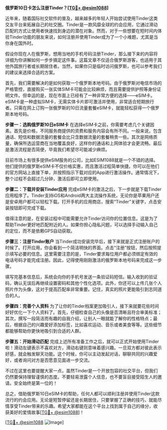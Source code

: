**俄罗斯10日卡怎么注册Tinder？[[TG💪+ @esim1088](https://t.me/s/esim1088)]**

近年来，随着国际社交软件的普及，越来越多的年轻人开始尝试使用Tinder这类交友平台来拓展自己的社交圈。Tinder是一款风靡全球的约会应用，它通过滑动匹配的方式让使用者快速找到身边的潜在对象。然而，对于一些想要在短时间内体验Tinder功能的朋友来说，如何注册并使用Tinder成为了一个小难题，尤其是当你身在国外时。

假设你现在人在俄罗斯，想用当地的手机号码注册Tinder，那么接下来的内容将详细为你讲解如何一步步搞定这件事。这篇文章不仅适合俄罗斯游客，也适用于其他外国旅行者或长期居住者。当然，如果你只是临时访问俄罗斯，也可以参考我们的建议来选择合适的方案。

首先，我们需要解决的是如何获取一个俄罗斯本地号码。由于俄罗斯对电信市场的严格管控，直接购买一张实体SIM卡可能会比较麻烦，而且需要提供护照等身份证明文件。但幸运的是，现在市面上已经有了一种非常方便的选择——eSIM卡。eSIM卡是一种虚拟SIM卡，无需实体卡片即可激活并使用，非常适合短期旅行者。只需在网上订购一张俄罗斯的10日流量套餐eSIM卡，就能轻松获得一个俄罗斯本地号码。

**步骤一：选购俄罗斯10日eSIM卡**
在选择eSIM卡之前，你需要考虑几个关键因素。首先是价格，不同服务商提供的资费和服务内容会有所不同。一般来说，包含通话、短信和数据流量的套餐会比只含数据流量的套餐稍贵一些。其次是网络质量，确保所选运营商在当地覆盖良好，这样你的通话和上网体验才会更流畅。最后是激活流程是否简便，毕竟我们希望尽可能减少麻烦。

目前市场上有很多提供eSIM服务的公司，比如ESIM1088就是一个不错的选择。他们提供的俄罗斯eSIM卡不仅价格实惠，而且激活过程简单快捷。你可以在他们的官方网站上直接下单，并按照指示下载对应的App进行激活操作。通常情况下，整个过程不会超过几分钟，激活后即可立即使用。

**步骤二：下载并安装Tinder应用**
完成eSIM卡的激活之后，下一步就是下载Tinder应用程序了。Tinder支持iOS和Android两大主流操作系统，无论你是苹果用户还是安卓用户都可以轻松下载。打开手机的应用商店，搜索“Tinder”关键字，点击安装按钮即可完成下载。

值得注意的是，在安装过程中可能需要允许Tinder访问你的位置信息。这是为了帮助Tinder更好地匹配附近的人。如果你担心隐私问题，可以选择手动输入自己的定位，而不是依赖GPS自动获取。

**步骤三：注册Tinder账户**
当Tinder成功安装完毕后，接下来就是正式注册账户的时候了。打开应用，你会看到一个简洁明快的界面。点击“注册”按钮，然后按照提示填写必要的信息。这里需要注意的是，Tinder要求每位用户都必须绑定有效的电话号码才能完成注册。因此，记得使用刚刚激活的俄罗斯本地号码来完成这一步骤。

填写完基本信息后，系统会向你的手机号发送一条验证码短信。输入收到的验证码，确认无误后再继续设置密码和其他个性化选项。此外，你还可以上传几张个人照片作为头像，这对于提高匹配率非常重要。记住，真实的照片更能吸引到志同道合的人。

**步骤四：完善个人资料**
为了让你的Tinder档案更加吸引人，接下来就要花些时间好好优化一下个人资料了。首先，仔细检查自己的头像是否清晰且符合审美标准；其次，撰写一段简洁而有趣的自我介绍，让别人一眼就能了解你的性格特点；最后，根据自己的兴趣爱好添加标签，比如喜欢运动、音乐或者美食等等。这些细节都能够帮助你更快地吸引到合适的人群。

**步骤五：开始滑动匹配**
完成上述所有准备工作之后，就可以正式开始使用Tinder啦！滑动左键表示不喜欢对方，滑动右键则意味着感兴趣。一旦双方都对彼此表示好感，就会触发聊天功能。这个时候，你可以主动发起对话，聊聊共同的兴趣爱好，或者询问对方是否愿意见面进一步交流。

不过在这里也要提醒大家一点，虽然Tinder是一个开放包容的社交平台，但我们仍然要保持理智谨慎的态度。不要轻易泄露个人信息，也不要盲目接受陌生人的邀请。安全始终是第一位的！

总之，借助俄罗斯10日eSIM卡的帮助，任何人都可以顺利注册并使用Tinder这款流行的约会应用。无论是短暂停留还是长期居住，只要掌握了正确的技巧，就能尽情享受Tinder带来的乐趣。希望大家都能在这个平台上找到属于自己的缘分，收获美好的爱情故事[[TG💪+ @esim1088](https://t.me/s/esim1088)]！

[[TG💪+ @esim1088](https://t.me/s/esim1088) ![Image](https://i.postimg.cc/4NQfJmqS/Snipaste-2025-05-13-00-14-12.png)]